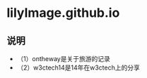 lilyImage.github.io
===================

## 说明
* （1）ontheway是关于旅游的记录
* （2）w3ctech14是14年在w3ctech上的分享
